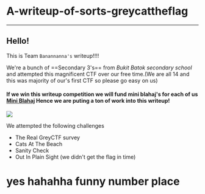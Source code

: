 # A-writeup-of-sorts-greycattheflag

---

## Hello!

This is Team `Banannanna's` writeup!!!!

We're a bunch of ==Secondary 3's== from *Bukit Batok secondary school* and attempted this magnificent CTF over our free time.(We are all 14 and this was majority of our's first CTF so please go easy on us)

#### If we win this writeup competition we will fund mini blahaj's for each of us [Mini Blahaj](https://www.ikea.com/sg/en/p/blahaj-soft-toy-baby-shark-00540664/) Hence we are puting a ton of work into this writeup!

![](https://github.com/saumilthecode/A-writeup-of-sorts-greycattheflag-/blob/main/Images/SCR-20240425-qnwt.png?raw=true)

We attempted the following challenges

*  The Real GreyCTF survey
*  Cats At The Beach
*  Sanity Check
*  Out In Plain Sight (we didn't get the flag in time)




# yes hahahha funny number place